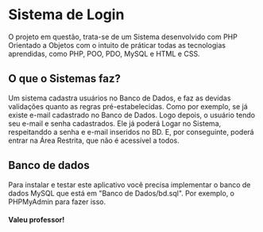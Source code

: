 # Sistema de Login

O projeto em questão, trata-se de um Sistema desenvolvido com PHP Orientado a Objetos com o intuito de práticar todas as tecnologias aprendidas, como PHP, POO, PDO, MySQL e HTML e CSS. 

## O que o Sistemas faz?

Um sistema cadastra usuários no Banco de Dados, e faz as devidas validações quanto as regras pré-estabelecidas. Como por exemplo, se já existe e-mail cadastrado no Banco de Dados. Logo depois, o usuário tendo seu e-mail e senha cadastrados. Ele já poderá Logar no Sistema, respeitanddo a senha e e-mail inseridos no BD. E, por conseguinte, poderá entrar na Área Restrita, que não é acessível a todos. 

## Banco de dados

Para instalar e testar este aplicativo você precisa implementar o banco de dados MySQL que está em "Banco de Dados/bd.sql". Por exemplo, o PHPMyAdmin para fazer isso.

#### Valeu professor!